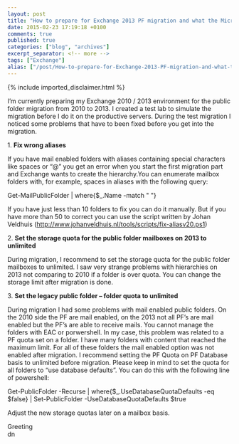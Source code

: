 ```yaml
---
layout: post
title: "How to prepare for Exchange 2013 PF migration and what the Microsoft Guide doesn’t tell you"
date: 2015-02-23 17:19:18 +0100
comments: true
published: true
categories: ["blog", "archives"]
excerpt_separator: <!-- more -->
tags: ["Exchange"]
alias: ["/post/How-to-prepare-for-Exchange-2013-PF-migration-and-what-the-Microsoft-Guide-doesnt-tell-you.aspx", "/post/how-to-prepare-for-exchange-2013-pf-migration-and-what-the-microsoft-guide-doesnt-tell-you.aspx"]
---
```

<!-- more -->
{% include imported_disclaimer.html %}
<p>I’m currently preparing my Exchange 2010 / 2013 environment for the public folder migration from 2010 to 2013. I created a test lab to simulate the migration before I do it on the productive servers. During the test migration I noticed some problems that have to been fixed before you get into the migration.</p>  <p>1. <strong>Fix wrong aliases</strong></p>  <p>If you have mail enabled folders with aliases containing special characters like spaces or “@” you get an error when you start the first migration part and Exchange wants to create the hierarchy.You can enumerate mailbox folders with, for example, spaces in aliases with the following query:</p>  <p>Get-MailPublicFolder | where{$_.Name -match &quot; &quot;}</p>  <p>If you have just less than 10 folders to fix you can do it manually. But if you have more than 50 to correct you can use the script written by Johan Veldhuis (<a title="http://www.johanveldhuis.nl/tools/scripts/fix-aliasv20.ps1" href="http://www.johanveldhuis.nl/tools/scripts/fix-aliasv20.ps1">http://www.johanveldhuis.nl/tools/scripts/fix-aliasv20.ps1</a>)</p>  <p>2. <strong>Set the storage quota for the public folder mailboxes on 2013 to unlimited</strong></p>  <p>During migration, I recommend to set the storage quota for the public folder mailboxes to unlimited. I saw very strange problems with hierarchies on 2013 not comparing to 2010 if a folder is over quota. You can change the storage limit after migration is done.</p>  <p>3. <strong>Set the legacy public folder – folder quota to unlimited</strong></p>  <p>During migration I had some problems with mail enabled public folders. On the 2010 side the PF are mail enabled, on the 2013 not all PF’s are mail enabled but the PF’s are able to receive mails. You cannot manage the folders with EAC or porwershell. In my case, this problem was related to a PF quota set on a folder. I have many folders with content that reached the maximum limit. For all of these folders the mail enabled option was not enabled after migration. I recommend setting the PF Quota on PF Database basis to unlimited before migration. Please keep in mind to set the quota for all folders to “use database defaults”. You can do this with the following line of powershell:</p>  <p>Get-PublicFolder -Recurse | where{$_.UseDatabaseQuotaDefaults -eq $false} | Set-PublicFolder -UseDatabaseQuotaDefaults $true</p>  <p>Adjust the new storage quotas later on a mailbox basis.</p>  <p>Greeting   <br />dn</p>
